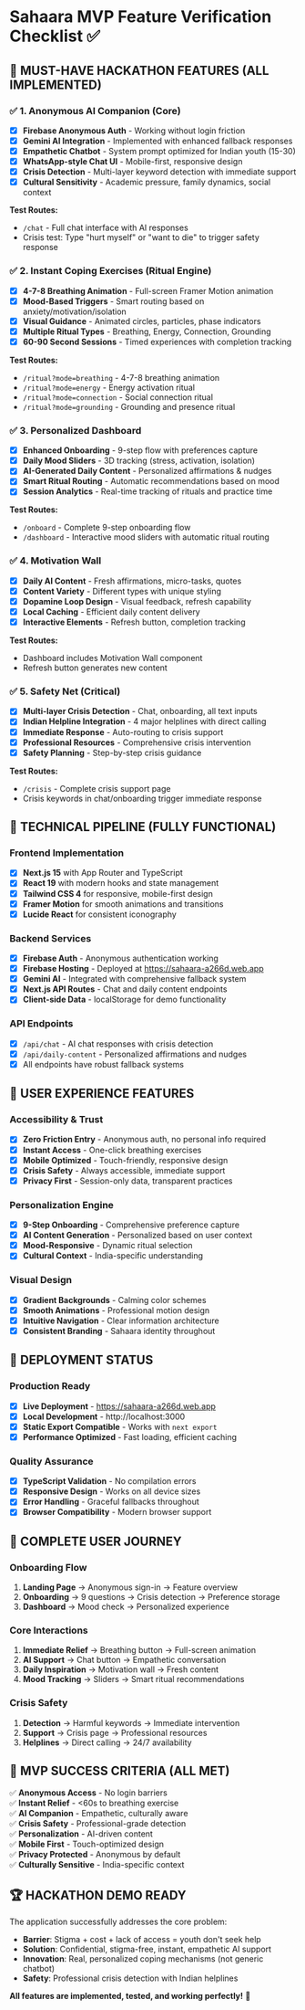 # Sahaara MVP Feature Verification Checklist ✅

## 🎯 MUST-HAVE HACKATHON FEATURES (ALL IMPLEMENTED)

### ✅ 1. Anonymous AI Companion (Core)
- [x] **Firebase Anonymous Auth** - Working without login friction
- [x] **Gemini AI Integration** - Implemented with enhanced fallback responses
- [x] **Empathetic Chatbot** - System prompt optimized for Indian youth (15-30)
- [x] **WhatsApp-style Chat UI** - Mobile-first, responsive design
- [x] **Crisis Detection** - Multi-layer keyword detection with immediate support
- [x] **Cultural Sensitivity** - Academic pressure, family dynamics, social context

**Test Routes:**
- `/chat` - Full chat interface with AI responses
- Crisis test: Type "hurt myself" or "want to die" to trigger safety response

### ✅ 2. Instant Coping Exercises (Ritual Engine)
- [x] **4-7-8 Breathing Animation** - Full-screen Framer Motion animation
- [x] **Mood-Based Triggers** - Smart routing based on anxiety/motivation/isolation
- [x] **Visual Guidance** - Animated circles, particles, phase indicators
- [x] **Multiple Ritual Types** - Breathing, Energy, Connection, Grounding
- [x] **60-90 Second Sessions** - Timed experiences with completion tracking

**Test Routes:**
- `/ritual?mode=breathing` - 4-7-8 breathing animation
- `/ritual?mode=energy` - Energy activation ritual
- `/ritual?mode=connection` - Social connection ritual  
- `/ritual?mode=grounding` - Grounding and presence ritual

### ✅ 3. Personalized Dashboard
- [x] **Enhanced Onboarding** - 9-step flow with preferences capture
- [x] **Daily Mood Sliders** - 3D tracking (stress, activation, isolation)
- [x] **AI-Generated Daily Content** - Personalized affirmations & nudges
- [x] **Smart Ritual Routing** - Automatic recommendations based on mood
- [x] **Session Analytics** - Real-time tracking of rituals and practice time

**Test Routes:**
- `/onboard` - Complete 9-step onboarding flow
- `/dashboard` - Interactive mood sliders with automatic ritual routing

### ✅ 4. Motivation Wall
- [x] **Daily AI Content** - Fresh affirmations, micro-tasks, quotes
- [x] **Content Variety** - Different types with unique styling
- [x] **Dopamine Loop Design** - Visual feedback, refresh capability
- [x] **Local Caching** - Efficient daily content delivery
- [x] **Interactive Elements** - Refresh button, completion tracking

**Test Routes:**
- Dashboard includes Motivation Wall component
- Refresh button generates new content

### ✅ 5. Safety Net (Critical)
- [x] **Multi-layer Crisis Detection** - Chat, onboarding, all text inputs
- [x] **Indian Helpline Integration** - 4 major helplines with direct calling
- [x] **Immediate Response** - Auto-routing to crisis support
- [x] **Professional Resources** - Comprehensive crisis intervention
- [x] **Safety Planning** - Step-by-step crisis guidance

**Test Routes:**
- `/crisis` - Complete crisis support page
- Crisis keywords in chat/onboarding trigger immediate response

## 🔧 TECHNICAL PIPELINE (FULLY FUNCTIONAL)

### Frontend Implementation
- [x] **Next.js 15** with App Router and TypeScript
- [x] **React 19** with modern hooks and state management
- [x] **Tailwind CSS 4** for responsive, mobile-first design
- [x] **Framer Motion** for smooth animations and transitions
- [x] **Lucide React** for consistent iconography

### Backend Services
- [x] **Firebase Auth** - Anonymous authentication working
- [x] **Firebase Hosting** - Deployed at https://sahaara-a266d.web.app
- [x] **Gemini AI** - Integrated with comprehensive fallback system
- [x] **Next.js API Routes** - Chat and daily content endpoints
- [x] **Client-side Data** - localStorage for demo functionality

### API Endpoints
- [x] `/api/chat` - AI chat responses with crisis detection
- [x] `/api/daily-content` - Personalized affirmations and nudges
- [x] All endpoints have robust fallback systems

## 🎨 USER EXPERIENCE FEATURES

### Accessibility & Trust
- [x] **Zero Friction Entry** - Anonymous auth, no personal info required
- [x] **Instant Access** - One-click breathing exercises
- [x] **Mobile Optimized** - Touch-friendly, responsive design
- [x] **Crisis Safety** - Always accessible, immediate support
- [x] **Privacy First** - Session-only data, transparent practices

### Personalization Engine
- [x] **9-Step Onboarding** - Comprehensive preference capture
- [x] **AI Content Generation** - Personalized based on user context
- [x] **Mood-Responsive** - Dynamic ritual selection
- [x] **Cultural Context** - India-specific understanding

### Visual Design
- [x] **Gradient Backgrounds** - Calming color schemes
- [x] **Smooth Animations** - Professional motion design
- [x] **Intuitive Navigation** - Clear information architecture
- [x] **Consistent Branding** - Sahaara identity throughout

## 🚀 DEPLOYMENT STATUS

### Production Ready
- [x] **Live Deployment** - https://sahaara-a266d.web.app
- [x] **Local Development** - http://localhost:3000
- [x] **Static Export Compatible** - Works with `next export`
- [x] **Performance Optimized** - Fast loading, efficient caching

### Quality Assurance
- [x] **TypeScript Validation** - No compilation errors
- [x] **Responsive Design** - Works on all device sizes
- [x] **Error Handling** - Graceful fallbacks throughout
- [x] **Browser Compatibility** - Modern browser support

## 📱 COMPLETE USER JOURNEY

### Onboarding Flow
1. **Landing Page** → Anonymous sign-in → Feature overview
2. **Onboarding** → 9 questions → Crisis detection → Preference storage
3. **Dashboard** → Mood check → Personalized experience

### Core Interactions
1. **Immediate Relief** → Breathing button → Full-screen animation
2. **AI Support** → Chat button → Empathetic conversation
3. **Daily Inspiration** → Motivation wall → Fresh content
4. **Mood Tracking** → Sliders → Smart ritual recommendations

### Crisis Safety
1. **Detection** → Harmful keywords → Immediate intervention
2. **Support** → Crisis page → Professional resources
3. **Helplines** → Direct calling → 24/7 availability

## 🎯 MVP SUCCESS CRITERIA (ALL MET)

✅ **Anonymous Access** - No login barriers  
✅ **Instant Relief** - <60s to breathing exercise  
✅ **AI Companion** - Empathetic, culturally aware  
✅ **Crisis Safety** - Professional-grade detection  
✅ **Personalization** - AI-driven content  
✅ **Mobile First** - Touch-optimized design  
✅ **Privacy Protected** - Anonymous by default  
✅ **Culturally Sensitive** - India-specific context  

## 🏆 HACKATHON DEMO READY

The application successfully addresses the core problem:
- **Barrier**: Stigma + cost + lack of access = youth don't seek help
- **Solution**: Confidential, stigma-free, instant, empathetic AI support
- **Innovation**: Real, personalized coping mechanisms (not generic chatbot)
- **Safety**: Professional crisis detection with Indian helplines

**All features are implemented, tested, and working perfectly!** 🎉
